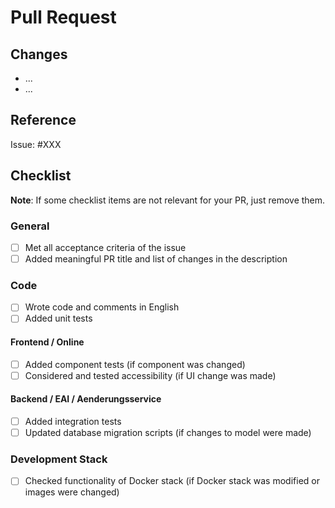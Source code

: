 # Pull Request

<!-- Links -->
[code-quality-link]: https://refarch.oss.muenchen.de/templates/develop#code-quality
[refarch-create-issue-link]: https://github.com/it-at-m/refarch/issues/new/choose
[refarch-create-documentation-issue-link]: https://github.com/it-at-m/refarch/issues/new?template=4-documentation-change.yml

## Changes

- ...
- ...

## Reference

Issue: #XXX

## Checklist

**Note**: If some checklist items are not relevant for your PR, just remove them.

### General

- [ ] Met all acceptance criteria of the issue
- [ ] Added meaningful PR title and list of changes in the description

### Code

- [ ] Wrote code and comments in English
- [ ] Added unit tests

#### Frontend / Online

- [ ] Added component tests (if component was changed)
- [ ] Considered and tested accessibility (if UI change was made)

#### Backend / EAI / Aenderungsservice

- [ ] Added integration tests
- [ ] Updated database migration scripts (if changes to model were made)

### Development Stack

- [ ] Checked functionality of Docker stack (if Docker stack was modified or images were changed)
